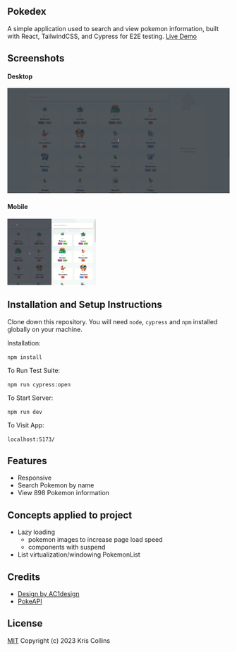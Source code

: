 ## Pokedex

A simple application used to search and view pokemon information, built with React, TailwindCSS, and Cypress for E2E testing. [Live Demo](https://poke-dex-blond.vercel.app/)

## Screenshots

#### Desktop

![Desktop Pokemon Info](public/readme-media/desktop.gif)

#### Mobile

<svg xmlns="http://www.w3.org/2000/svg">
<foreignObject width="200" height="500">
    <div xmlns="http://www.w3.org/1999/xhtml">
<div style="display:flex; flex-direction:row; justify-content:center;">
<img src="public/readme-media/mobile-pokemon-info.gif" width="50%"/>
<img src="public/readme-media/search-pokemon.gif" width="50%"/>
</div>
</div>
</foreignObject>
</svg>
<br>

## Installation and Setup Instructions

Clone down this repository. You will need `node`, `cypress` and `npm` installed globally on your machine.

Installation:

`npm install`

To Run Test Suite:

`npm run cypress:open`

To Start Server:

`npm run dev`

To Visit App:

`localhost:5173/`

## Features

- Responsive
- Search Pokemon by name
- View 898 Pokemon information

## Concepts applied to project

- Lazy loading
  - pokemon images to increase page load speed
  - components with suspend
- List virtualization/windowing PokemonList

## Credits

- [Design by AC1design](https://dribbble.com/shots/15128634-Pokemon-Pokedex-Website-Redesign-Concept)
- [PokeAPI](https://pokeapi.co/)

## License

[MIT](LICENSE) Copyright (c) 2023 Kris Collins
